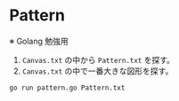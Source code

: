 Pattern
=======

※ Golang 勉強用

1. `Canvas.txt` の中から `Pattern.txt` を探す。
1. `Canvas.txt` の中で一番大きな図形を探す。

```
go run pattern.go Pattern.txt
```
